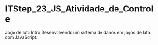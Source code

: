 # ITStep_23_JS_Atividade_de_Controle
Jogo de luta Intro Desenvolvendo um sistema de danos em jogos de luta com JavaScript.

